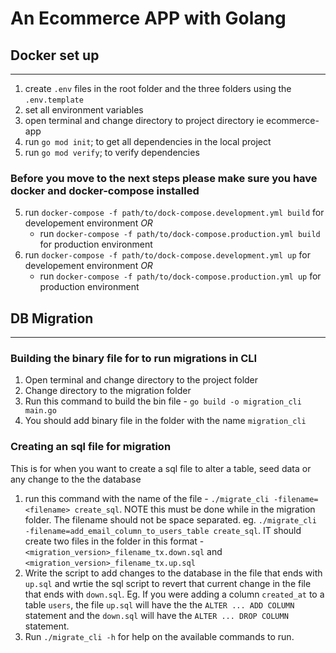 # An Ecommerce APP with Golang

## Docker set up 
___
1. create `.env` files in the root folder and the three folders using the `.env.template`
2. set all environment variables 
3. open terminal and change directory to project directory ie ecommerce-app
3. run `go mod init`; to get all dependencies in the local project
4. run `go mod verify`; to verify dependencies
### Before you move to the next steps please make sure you have docker and docker-compose installed
5. run `docker-compose -f path/to/dock-compose.development.yml build` for developement environment *OR*
   - run `docker-compose -f path/to/dock-compose.production.yml build` for production environment
6. run `docker-compose -f path/to/dock-compose.development.yml up` for developement environment *OR*
   - run `docker-compose -f path/to/dock-compose.production.yml up` for production environment

## DB Migration
___
### Building the binary file for to run migrations in CLI
1. Open terminal and change directory to the project folder
2. Change directory to the migration folder
3. Run this command to build the bin file - `go build -o migration_cli main.go`
4. You should add binary file in the folder with the name `migration_cli`

### Creating an sql file for migration
This is for when you want to create a sql file to alter a table, seed data or any change to the the database
1. run this command with the name of the file - `./migrate_cli -filename=<filename> create_sql`. NOTE this must be done while in the migration folder. The filename should not be space separated. eg. `./migrate_cli -filename=add_email_column_to_users_table create_sql`. IT should create two files in the folder in this format - `<migration_version>_filename_tx.down.sql` and `<migration_version>_filename_tx.up.sql`
2. Write the script to add changes to the database in the file that ends with `up.sql` and wrtie the sql script to revert that current change in the file that ends with `down.sql`. Eg. If you were adding a column `created_at` to a table `users`, the file `up.sql` will have the the `ALTER ... ADD COLUMN` statement and the `down.sql` will have the `ALTER ... DROP COLUMN` statement. 
3. Run  `./migrate_cli -h`  for help on  the available commands to run. 


